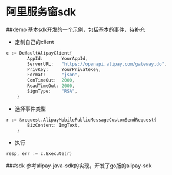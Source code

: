# 阿里服务窗sdk
##demo
基本sdk开发的一个示例，包括基本的事件，待补充
* 定制自己的client
```go
c := DefaultAlipayClient{
		AppId:       YourAppId,
		ServerURL:   "https://openapi.alipay.com/gateway.do",
		PrivKey:     YourPrivateKey,
		Format:      "json",
		ConTimeOut:  2000,
		ReadTimeOut: 2000,
		SignType:    "RSA",
	}
```
* 选择事件类型
```go
r := &request.AlipayMobilePublicMessageCustomSendRequest{
		BizContent: ImgText,
	}
```
* 执行
```go
resp, err := c.Execute(r)
```
###sdk
参考alipay-java-sdk的实现，开发了go版的alipay-sdk
